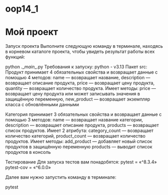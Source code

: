 # oop14_1
# Мой проект
Запуск проекта
Выполните следующую команду в терминале, находясь в корневом каталоге проекта, чтобы увидеть результат работы всех функций:

python .\__main__.py
Требования к запуску:
python - v3.13
Пакет src:
Продукт принимает 4 обязательных свойства и возвращает данные с помощью 4 методов: name — возвращает название, description — возвращает описание продукта, price — возвращает цену продукта, quantity — возвращает количество продукта. Имеет методы: price — возвращает цену продукта или может записывать значения в защищённую переменную, new_product — возвращает экземпляр класса с обновлёнными данными

Категория принимает 3 обязательных свойства и возвращает данные с помощью 3 методов: name — возвращает название категории, description — возвращает описание продукта, products — возвращает список продуктов. Имеет 2 атрибута: category_count — возвращает количество категорий, product_count — возвращает количество продуктов. Имеет методы: add_product — добавляет новый список продуктов в защищённую переменную products — выводит список продуктов в консоль

Тестирование
Для запуска тестов вам понадобятся: pytest = «^8.3.4» pytest-cov = «^6.0.0»

Далее вам нужно запустить команду в терминале:

pytest
